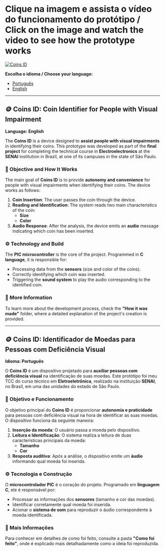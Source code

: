 # Clique na imagem e assista o vídeo do funcionamento do protótipo / Click on the image and watch the video to see how the prototype works

[![Coins ID](https://img.youtube.com/vi/4rhmG1N_L9w/0.jpg)](https://www.youtube.com/watch?v=4rhmG1N_L9w)

**Escolha o idioma / Choose your language:**
- [Português](#portuguese)
- [English](#english)

---

## <a id="english"></a> 🪙 **Coins ID**: Coin Identifier for People with Visual Impairment

**Language: English**

The **Coins ID** is a device designed to **assist people with visual impairments** in identifying their coins. This prototype was developed as part of the **final project** for completing the technical course in **Electroelectronics** at the **SENAI** institution in Brazil, at one of its campuses in the state of São Paulo.

### 🎯 Objective and How It Works

The main goal of **Coins ID** is to provide **autonomy and convenience** for people with visual impairments when identifying their coins. The device works as follows:

1. **Coin Insertion**: The user passes the coin through the device.
2. **Reading and Identification**: The system reads two main characteristics of the coin:
   - **Size**
   - **Color**
3. **Audio Response**: After the analysis, the device emits an **audio** message indicating which coin has been inserted.

### ⚙️ Technology and Build

The **PIC microcontroller** is the core of the project. Programmed in **C language**, it is responsible for:

- Processing data from the **sensors** (size and color of the coins).
- Correctly identifying which coin was inserted.
- Triggering the **sound system** to play the audio corresponding to the identified coin.

### 📝 More Information

To learn more about the development process, check the **"How it was made"** folder, where a detailed explanation of the project's creation is provided.

---

## <a id="portuguese"></a> 🪙 **Coins ID**: Identificador de Moedas para Pessoas com Deficiência Visual

**Idioma: Português**

O **Coins ID** é um dispositivo projetado para **auxiliar pessoas com deficiência visual** na identificação de suas moedas. Este protótipo foi meu TCC do curso técnico em **Eletroeletrônica**, realizado na instituição **SENAI**, no Brasil, em uma das unidades do estado de São Paulo.

### 🎯 Objetivo e Funcionamento

O objetivo principal do **Coins ID** é proporcionar **autonomia e praticidade** para pessoas com deficiência visual na hora de identificar as suas moedas. O dispositivo funciona da seguinte maneira:

1. **Inserção da moeda**: O usuário passa a moeda pelo dispositivo.
2. **Leitura e Identificação**: O sistema realiza a leitura de duas características principais da moeda:
   - **Tamanho**
   - **Cor**
3. **Resposta auditiva**: Após a análise, o dispositivo emite um **áudio** informando qual moeda foi inserida.

### ⚙️ Tecnologia e Construção

O **microcontrolador PIC** é o coração do projeto. Programado em **linguagem C**, ele é responsável por:

- Processar as informações dos **sensores** (tamanho e cor das moedas).
- Identificar corretamente qual moeda foi inserida.
- Acionar o **sistema de som** para reproduzir o áudio correspondente à moeda identificada.

### 📝 Mais Informações

Para conhecer em detalhes de como foi feito, consulte a pasta **"Como foi feito"**, onde é explicado mais detalhadamente como a ideia foi reproduzida.
